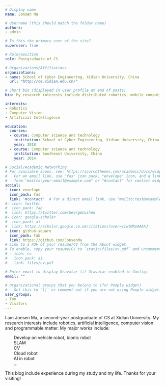 ```yaml
---
# Display name
name: Jonsen Ma

# Username (this should match the folder name)
authors:
- admin

# Is this the primary user of the site?
superuser: true

# Role/position
role: Postgraduate of CS

# Organizations/Affiliations
organizations:
- name: School of Cyber Engineering, Xidian University, China
  url: "http://ce.xidian.edu.cn/"

# Short bio (displayed in user profile at end of posts)
bio: My research interests include distributed robotics, mobile computing and programmable matter.

interests:
- Robotics
- Computer Vision
- Artificial Intelligence

education:
  courses:
  - course: Computer science and technology
    institution: School of Cyber Engineering, Xidian University, China
    year: 2018
  - course: Computer science and technology
    institution: Southeast University, China
    year: 2014

# Social/Academic Networking
# For available icons, see: https://sourcethemes.com/academic/docs/widgets/#icons
#   For an email link, use "fas" icon pack, "envelope" icon, and a link in the
#   form "mailto:your-email@example.com" or "#contact" for contact widget.
social:
- icon: envelope
  icon_pack: fas
  link: '#contact'  # For a direct email link, use "mailto:test@example.org".
#- icon: twitter
#  icon_pack: fab
#  link: https://twitter.com/GeorgeCushen
#- icon: google-scholar
#  icon_pack: ai
#  link: https://scholar.google.co.uk/citations?user=sIwtMXoAAAAJ
- icon: github-square
  icon_pack: fab
  link: https://github.com/JonsenMa
# Link to a PDF of your resume/CV from the About widget.
# To enable, copy your resume/CV to `static/files/cv.pdf` and uncomment the lines below.  
# - icon: cv
#   icon_pack: ai
#   link: files/cv.pdf

# Enter email to display Gravatar (if Gravatar enabled in Config)
email: ""
  
# Organizational groups that you belong to (for People widget)
#   Set this to `[]` or comment out if you are not using People widget.  
user_groups:
- Tom
- Visitors
---
```


I am Jonsen Ma, a second-year postgraduate of CS at Xidian University. My research interests include robotics, artificial intelligence, computer vision and programmable matter. My major works include: 

&emsp;&emsp;Develop on vehicle robot, bionic robot<br>
&emsp;&emsp;SLAM<br>
&emsp;&emsp;CV<br>
&emsp;&emsp;Cloud robot<br>
&emsp;&emsp;AI in robot<br>
&emsp;&emsp;...<br>

This blog include experience during my study and my life. Thanks for your visiting!
